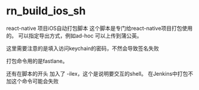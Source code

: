 # rn_build_ios_sh
react-native 项目iOS自动打包脚本
 这个脚本是专门给react-native项目打包使用的。
 可以指定导出方式，例如ad-hoc
 可以上传到蒲公英。
 
 这里需要注意的是填入访问keychain的密码，不然会导致签名失败
 
 打包命令用的是fastlane。
 
 还有在脚本的开头 加入了 -ilex，这个是说明要交互的shell。
 在Jenkins中打包不加这个命令可能会失败
 
